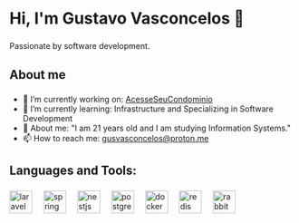 <h1 align="left">Hi, I'm Gustavo Vasconcelos 👋</h1>

###

<p align="left">Passionate by software development.</p>

###

<h2 align="left">About me</h2>

###

- 🔭 I’m currently working on: [AcesseSeuCondominio](https://www.acesseseucondominio.com.br/)
- 🌱 I’m currently learning: Infrastructure and Specializing in Software Development
- 💬 About me: "I am 21 years old and I am studying Information Systems."
- 📫 How to reach me: gusvasconcelos@proton.me</p>

###

<h2 align="left">Languages and Tools:</h2>

###

<div align="left">
  <img src="https://skillicons.dev/icons?i=laravel" height="40" alt="laravel logo"  />
  <img width="12" />
  <img src="https://skillicons.dev/icons?i=spring" height="40" alt="spring logo"  />
  <img width="12" />
  <img src="https://skillicons.dev/icons?i=nestjs" height="40" alt="nestjs logo"  />
  <img width="12" />
  <img src="https://skillicons.dev/icons?i=postgres" height="40" alt="postgresql logo"  />
  <img width="12" />
  <img src="https://skillicons.dev/icons?i=docker" height="40" alt="docker logo"  />
  <img width="12" />
  <img src="https://skillicons.dev/icons?i=redis" height="40" alt="redis logo"  />
  <img width="12" />
  <img src="https://skillicons.dev/icons?i=rabbitmq" height="40" alt="rabbitmq logo"  />
</div>

###
